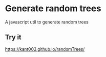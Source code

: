# Generate random trees

A javascript util to generate random trees



## Try it
https://kant003.github.io/randomTrees/